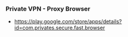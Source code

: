### Private VPN - Proxy Browser
* https://play.google.com/store/apps/details?id=com.privates.secure.fast.browser
